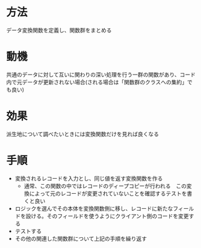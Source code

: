 # 方法
データ変換関数を定義し、関数群をまとめる

# 動機
共通のデータに対して互いに関わりの深い処理を行う一群の関数があり、コード内で元データが更新されない場合(される場合は「関数群のクラスへの集約」でも良い)

# 効果
派生地について調べたいときには変換関数だけを見れば良くなる

# 手順
* 変換されるレコードを入力とし、同じ値を返す変換関数を作る
  * 通常、この関数の中ではレコードのディープコピーが行われる　この変換によって元のレコードが変更されていないことを確認するテストを書くと良い
* ロジックを選んでその本体を変換関数側に移し、レコードに新たなフィールドを設ける。そのフィールドを使うようにクライアント側のコードを変更する
* テストする
* その他の関連した関数群について上記の手順を繰り返す